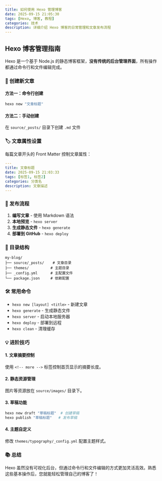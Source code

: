 ```yaml
---
title: 如何使用 Hexo 管理博客
date: 2025-09-15 21:05:30
tags: [Hexo, 博客, 教程]
categories: 技术
description: 详细介绍 Hexo 博客的日常管理和文章发布流程
---
```


## Hexo 博客管理指南

Hexo 是一个基于 Node.js 的静态博客框架，**没有传统的后台管理界面**，所有操作都通过命令行和文件编辑完成。

### 📝 创建新文章

#### 方法一：命令行创建
```bash
hexo new "文章标题"
```

#### 方法二：手动创建
在 `source/_posts/` 目录下创建 `.md` 文件

### 🏷️ 文章属性设置

每篇文章开头的 Front Matter 控制文章属性：

```yaml
---
title: 文章标题
date: 2025-09-15 21:03:33
tags: [标签1, 标签2]
categories: 分类名
description: 文章描述
---
```

### 🚀 发布流程

1. **编写文章** - 使用 Markdown 语法
2. **本地预览** - `hexo server`
3. **生成静态文件** - `hexo generate`
4. **部署到 GitHub** - `hexo deploy`

### 📁 目录结构

```
my-blog/
├── source/_posts/    # 文章目录
├── themes/          # 主题目录
├── _config.yml      # 主配置文件
└── package.json     # 依赖配置
```

### 🛠️ 常用命令

- `hexo new [layout] <title>` - 新建文章
- `hexo generate` - 生成静态文件
- `hexo server` - 启动本地服务器
- `hexo deploy` - 部署到远程
- `hexo clean` - 清理缓存

<!-- more -->

### 💡 进阶技巧

#### 1. 文章摘要控制
使用 `<!-- more -->` 标签控制首页显示的摘要长度。

#### 2. 静态资源管理
图片等资源放在 `source/images/` 目录下。

#### 3. 草稿功能
```bash
hexo new draft "草稿标题"  # 创建草稿
hexo publish "草稿标题"   # 发布草稿
```

#### 4. 主题自定义
修改 `themes/typography/_config.yml` 配置主题样式。

### 📚 总结

Hexo 虽然没有可视化后台，但通过命令行和文件编辑的方式更加灵活高效。熟悉这些基本操作后，您就能轻松管理自己的博客了！